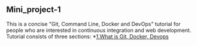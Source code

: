 ## Mini_project-1
  
 This is a concise "Git, Command Line, Docker and DevOps" tutorial for people who are interested in continuous integration and web development.  
 Tutorial consists of three sections:
  *[1.What is Git, Docker, Devops ](/Git,Docker,Devops.md)
